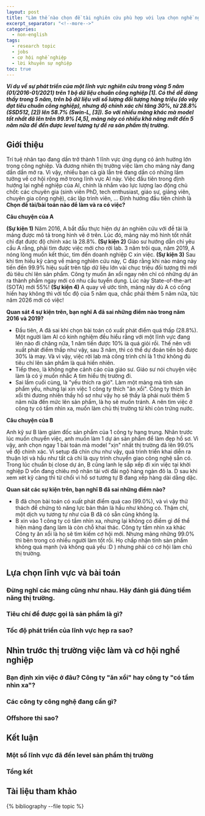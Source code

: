```yaml
---
layout: post
title: "Làm thế nào chọn đề tài nghiên cứu phù hợp với lựa chọn nghề nghiệp trong ngành trí tuệ nhân tạo?"
excerpt_separator: "<!--more-->"
categories:
  - non-english
tags:
  - research topic
  - jobs
  - cơ hội nghề nghiệp
  - lời khuyên sự nghiệp
toc: true
---
```


<div id="chart"></div>

<script>

// set the dimensions and margins of the graph
var margin = {top: 10, right: 30, bottom: 30, left: 50},
    width = 800 - margin.left - margin.right,
    height = 400 - margin.top - margin.bottom;

// append the svg object to the body of the page
var svg = d3.select("#chart")
  .append("svg")
    .attr("width", width + margin.left + margin.right)
    .attr("height", height + margin.top + margin.bottom)
  .append("g")
    .attr("transform",
          "translate(" + margin.left + "," + margin.top + ")");
var x = d3.scaleTime().range([0, width]);
var y = d3.scaleLinear().range([height, 0]);
var paddingForText = 10;
  // gridlines in x axis function
  function make_x_gridlines() {		
      return d3.axisBottom(x)
          .ticks(3)
  }

  // gridlines in y axis function
  function make_y_gridlines() {		
      return d3.axisLeft(y)
          .ticks(5)
  }
//Read the data
d3.csv("/assets/coco_perf.csv",

  // When reading the csv, I must format variables:
  function(d){
    return { year : d3.timeParse("%Y-%m-%d")(d.year), map : d.map, name: d.name }
  },

  // Now I can use this dataset:
  function(data) {

    // Add X axis --> it is a date format
    var x = d3.scaleTime()
      .domain(d3.extent(data, function(d) { return d.year; }))
      .range([ 0, width]);
    svg.append("g")
      .attr("transform", "translate(0," + height + ")")
      .call(d3.axisBottom(x));
    svg.append("text")             
      .attr("transform",
            "translate(" + (width/2) + " ," + 
                           (height + margin.top + 20) + ")")
      .style("text-anchor", "middle")
      .text("Released Year");
       // text label for the y axis
  svg.append("text")
      .attr("transform", "rotate(-90)")
      .attr("y", 0 - margin.left)
      .attr("x",0 - (height / 2))
      .attr("dy", "1em")
      .style("text-anchor", "middle")
      .text("Box mAP [%]"); 
    // add the X gridlines
    svg.append("g")			
        .attr("class", "grid")
        .attr("transform", "translate(0," + height + ")")
        .call(make_x_gridlines()
            .tickSize(-height)
            .tickFormat("")
        )

    // add the Y gridlines
    svg.append("g")			
        .attr("class", "grid")
        .call(make_y_gridlines()
            .tickSize(-width)
            .tickFormat("")
        )

    // Add Y axis
    var y = d3.scaleLinear()
      .domain([25, 60])
      .range([ height, 0]);
    svg.append("g")
      .call(d3.axisLeft(y));

    // Add the line
    svg.append("path")
      .datum(data)
      .attr("fill", "none")
      .attr("stroke", "green")
      .attr("stroke-width", 1.5)
      .attr("d", d3.line()
        .x(function(d) { return x(d.year) })
        .y(function(d) { return y(d.map) })
        )

    svg.append("g").selectAll("circle")
    .data(data)
    .enter()
    .append("circle")
    .attr("r", 4)
    .attr("cx", function(d) {
        return x(d.year)
    })
    .attr("cy", function(d) {
        return y(d.map)
    })
    .attr("fill", "red")
    .attr("stroke", "red")

svg.append("g").selectAll("text")
    .data(data)
    .enter()
    .append("text")
    .attr("x", function(d) {
        return x(d.year) - paddingForText
    })
    .attr("y", function(d) {
        return y(d.map) - paddingForText
    })
    .attr("fill", "green")
    .style("font-size", "12px")
    .text(function(d) {
        return d.name
    });

})

</script>
_**Ví dụ về sự phát triển của một lĩnh vực nghiên cứu trong vòng 5 năm (01/2016-01/2021) trên 1 bộ dữ liệu chuẩn công nghiệp [1]. Có thể dễ dàng thấy trong 5 năm, trên bộ dữ liệu với số lượng đối tượng hàng triệu (do vậy đạt tiêu chuẩn công nghiệp), nhưng độ chính xác chỉ tăng 30%, từ 28.8% (SSD512, [2]) lên 58.7% (Swin-L, [3]). So với nhiều mảng khác mà model tốt nhất đã lên trên 99.9% [4,5], mảng này có nhiều khả năng mất đến 5 năm nữa để đến được level tương tự để ra sản phẩm thị trường.**_
<!--more-->

## Giới thiệu
Trí tuệ nhân tạo đang dần trở thành 1 lĩnh vực ứng dụng có ảnh hưởng lớn trong công nghiệp.
Và đương nhiên thị trường việc làm cho mảng này đang dần dần mở ra.
Vì vậy, nhiều bạn cả già lẫn trẻ đang dần có những lầm tưởng về cơ hội rộng mở trong lĩnh vực AI này.
Việc đầu tiên trong định hướng lại nghề nghiệp của AI, chính là nhắm vào lực lượng lao động chủ chốt: các chuyên gia (sinh viên PhD, tech enthusiast, giáo sư, giảng viên, chuyên gia công nghệ), các lập trình viên, ...
Định hướng đầu tiên chính là __Chọn đề tài/bài toán nào để làm và ra có việc?__

__Câu chuyện của A__

__(Sự kiện 1)__ Năm 2016, A bắt đầu thực hiện dự án nghiên cứu với đề tài là mảng được mô tả trong hình vẽ ở trên. 
Lúc đó, mảng này mô hình tốt nhất chỉ đạt được độ chính xác là 28.8%.
__(Sự kiện 2)__ Giáo sư hướng dẫn chỉ yêu cầu A rằng, phải tìm được việc mới cho rời lab.
3 năm trôi qua, năm 2019, A nóng lòng muốn kết thúc, tìm đến doanh nghiệp C xin việc.
__(Sự kiện 3)__ Sau khi tìm hiểu kỹ càng về mảng nghiên cứu này, C đáp rằng khi nào mảng này tiến đến 99.9% hiệu suất trên tập dữ liệu lớn vài chục triệu đối tượng thì mới đủ tiêu chí lên sản phẩm.
Công ty muốn ăn xổi ngay nên chỉ có những dự án ra thành phẩm ngay mới có nhu cầu tuyển dụng.
Lúc này State-of-the-art (SOTA) mới 55%!
__(Sự kiện 4)__ A quay về ước tính, mảng này dù A có cống hiến hay không thì với tốc độ của 5 năm qua, chắc phải thêm 5 năm nữa, tức năm 2026 mới có việc!

__Quan sát 4 sự kiện trên, bạn nghĩ A đã sai những điểm nào trong năm 2016 và 2019?__

* Đầu tiên, A đã sai khi chọn bài toán có xuất phát điểm quá thấp (28.8%). Một người làm AI có kinh nghiệm đều hiểu rằng với một lĩnh vực đang lên nào đi chăng nữa, 1 năm tiến được 10% là quá giỏi rồi. Thế nên với xuất phát điểm thấp như vậy, sau 3 năm, thì có thể dự đoán tiến bộ được 30% là may. Và vì vậy, việc rời lab mà công trình chỉ là 1 thứ không đủ tiêu chí lên sản phẩm là quá hiến nhiên.
* Tiếp theo, là không nghe cảnh cáo của giáo sư. Giáo sư nói chuyện việc làm là có ý muốn nhắc A tìm hiểu thị trường đi.
* Sai lầm cuối cùng, là "yếu thích ra gió". Làm một mảng mà tính sản phẩm yếu, nhưng lại xin việc 1 công ty thích "ăn xổi". Công ty thích ăn xổi thì đương nhiên thấy hồ sơ như vậy họ sẽ thấy là phải nuôi thêm 5 năm nữa đến mức lên sản phẩm, là họ sẽ muốn tránh. A nên tìm việc ở công ty có tầm nhìn xa, muốn làm chủ thị trường từ khi còn trứng nước.

__Câu chuyện của B__

Anh kỹ sư B làm giám đốc sản phẩm của 1 công ty hạng trung.
Nhân trước lúc muốn chuyển việc, anh muốn làm 1 dự án sản phẩm để làm đẹp hồ sơ.
Vì vậy, anh chọn ngay 1 bài toán mà model "xịn" nhất thị trường đã lên 99.0% về độ chính xác.
Vì setup đã chỉn chu như vậy, quá trình triển khai diễn ra thuận lợi và hầu như tất cả chỉ là quy trình chuyển giao công nghệ sẵn có.
Trong lúc chuẩn bị close dự án, B cũng lanh lẹ sắp xếp đi xin việc tại khời nghiệp D vốn đang chiêu mộ nhân tài với đãi ngộ hàng ngàn đô la.
D sau khi xem xét kỹ càng thì từ chối vì hồ sơ tương tự B đang xếp hàng dài dằng dặc.

__Quan sát các sự kiện trên, bạn nghĩ B đã sai những điểm nào?__

* B đã chọn bài toán có xuất phát điểm quá cao (99.0%), và vì vậy thử thách để chứng tỏ năng lực bản thân là hầu như không có. Thậm chí, một dịch vụ tương tự như của B đã có sẵn cũng không lạ.
* B xin vào 1 công ty có tầm nhìn xa, nhưng lại không có điểm gì để thể hiện mảng đang làm là còn chỗ khai thác. Công ty tầm nhìn xa khác Công ty ăn xổi là họ sẽ tìm kiếm cơ hội mới. Nhưng mảng những 99.0% thì bên trong có nhiều người làm tốt rồi. Họ chấp nhận tính sản phẩm không quá mạnh (và không quá yếu :D ) nhưng phải có cơ hội làm chủ thị trường.

## Lựa chọn lĩnh vực và bài toán

### Đừng nghĩ các mảng cũng như nhau. Hãy đánh giá đúng tiềm năng thị trường.

### Tiêu chí để được gọi là sản phẩm là gì?

### Tốc độ phát triển của lĩnh vực hẹp ra sao?

## Nhìn trước thị trường việc làm và cơ hội nghề nghiệp

### Bạn định xin việc ở đâu? Công ty "ăn xổi" hay công ty "có tầm nhìn xa"?

### Các công ty công nghệ đang cần gì?

### Offshore thì sao?

## Kết luận

### Một số lĩnh vực đã đến level sản phẩm thị trường

### Tổng kết

## Tài liệu tham khảo

{% bibliography --file topic %}
